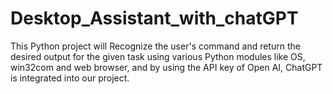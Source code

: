 # Desktop_Assistant_with_chatGPT
This Python project will Recognize the user's command and return the desired output for the given task using various Python modules like OS, win32com and web browser, and by using the API key of Open AI, ChatGPT is integrated into our project.
